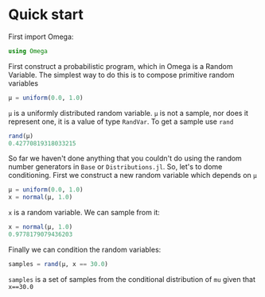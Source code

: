 # Quick start

First import Omega:

```julia
using Omega
```

First construct a probabilistic program, which in Omega is a Random Variable.
The simplest way to do this is to compose primitive random variables 

```julia
μ = uniform(0.0, 1.0)
```

`μ` is a uniformly distributed random variable.
`μ` is not a sample, nor does it represent one, it is a value of type `RandVar`.
To get a sample use `rand`

```julia
rand(μ)
0.42770819318033215
```

So far we haven't done anything that you couldn't do using the random number generators in `Base` or `Distributions.jl`.
So, let's to dome conditioning.
First we construct a new random variable which depends on `μ`

```julia
μ = uniform(0.0, 1.0)
x = normal(μ, 1.0)
```

`x` is a random variable.  We can sample from it:
```julia
x = normal(μ, 1.0)
0.9778179079436203
```

Finally we can condition the random variables:

```julia
samples = rand(μ, x == 30.0)
```

`samples` is a set of samples from the conditional distribution of `mu` given that `x==30.0`
